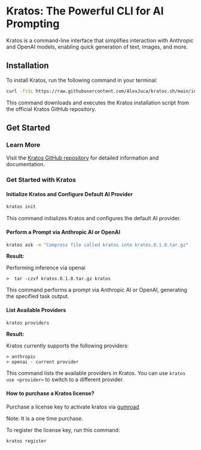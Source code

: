 # Kratos: The Powerful CLI for AI Prompting

Kratos is a command-line interface that simplifies interaction with Anthropic and OpenAI models, enabling quick generation of text, images, and more.

## Installation

To install Kratos, run the following command in your terminal:

```bash
curl -fsSL https://raw.githubusercontent.com/AlexJuca/kratos.sh/main/install/install.sh | bash
```

This command downloads and executes the Kratos installation script from the official Kratos GitHub repository.

## Get Started

### Learn More

Visit the [Kratos GitHub repository](https://github.com/AlexJuca/kratos.sh) for detailed information and documentation.

### Get Started with Kratos

#### Initialize Kratos and Configure Default AI Provider

```bash
kratos init
```

This command initializes Kratos and configures the default AI provider.

#### Perform a Prompt via Anthropic AI or OpenAI

```bash
kratos ask -m "Compress file called kratos into kratos.0.1.0.tar.gz"
```

**Result:**

Performing inference via openai

```
>  tar -czvf kratos.0.1.0.tar.gz kratos
```

This command performs a prompt via Anthropic AI or OpenAI, generating the specified task output.

#### List Available Providers

```bash
kratos providers
```

**Result:**

Kratos currently supports the following providers:

```
> anthropic
> openai - current provider
```

This command lists the available providers in Kratos. You can use `kratos use <provider>` to switch to a different provider.


#### How to purchase a Kratos license?
Purchase a license key to activate kratos via [gumroad](https://alexandrejucahk23.gumroad.com/l/kratos?_gl=1*1aq2cok*_ga*ODU5MjgyODQxLjE3MTU3MjYyOTY.*_ga_6LJN6D94N6*MTcxNTcyNjI5NS4xLjEuMTcxNTcyNjMyMS4wLjAuMA..)

Note: It is a one time purchase. 

To register the license key, run this command:

```shell
kratos register
```